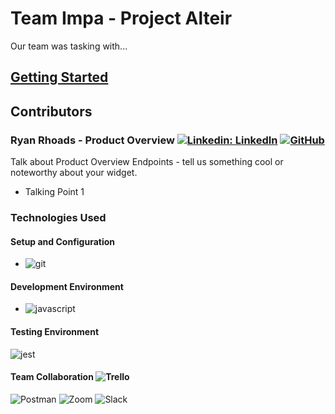 # Team Impa - Project Alteir

Our team was tasking with...

## [Getting Started](https://github.com/teamkatara/Project-Catwalk/blob/main/getting-started.md)

## Contributors

### Ryan Rhoads - Product Overview [![Linkedin: LinkedIn](https://img.shields.io/badge/linkedin-%230077B5.svg?style=for-the-badge&logo=linkedin&logoColor=white&link=https://www.linkedin.com/in/ryangrantrhoads/)](https://www.linkedin.com/in/ryangrantrhoads/) [![GitHub](https://img.shields.io/badge/github-%23121011.svg?style=for-the-badge&logo=github&logoColor=white&link=https://github.com/rgrhoads)](https://github.com/rgrhoads)

Talk about Product Overview Endpoints - tell us something cool or noteworthy about your widget.

- Talking Point 1

### Technologies Used

#### Setup and Configuration 
- ![git](https://img.shields.io/badge/Git-F05032?style=for-the-badge&logo=git&logoColor=white)

#### Development Environment 
- ![javascript](https://img.shields.io/badge/JavaScript-323330?style=for-the-badge&logo=javascript&logoColor=F7DF1E)

#### Testing Environment 
![jest](https://img.shields.io/badge/Jest-C21325?style=for-the-badge&logo=jest&logoColor=white)

#### Team Collaboration ![Trello](https://img.shields.io/badge/Trello-%23026AA7.svg?style=for-the-badge&logo=Trello&logoColor=white)
![Postman](https://img.shields.io/badge/Postman-FF6C37?style=for-the-badge&logo=postman&logoColor=white)
![Zoom](https://img.shields.io/badge/Zoom-2D8CFF?style=for-the-badge&logo=zoom&logoColor=white)
![Slack](https://img.shields.io/badge/Slack-4A154B?style=for-the-badge&logo=slack&logoColor=white)
